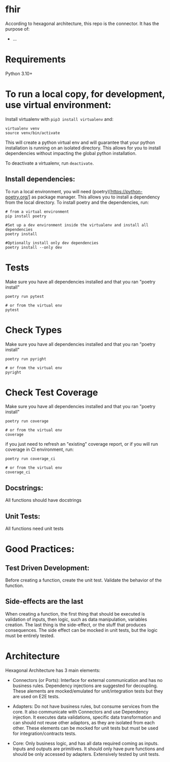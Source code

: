 # fhir
According to hexagonal architecture, this repo is the <????> connector. It has the purpose of:

- ...

# Requirements

Python 3.10+

# To run a local copy, for development, use virtual environment:

Install virtualenv with `pip3 install virtualenv` and:

```
virtualenv venv
source venv/bin/activate
```

This will create a python virtual env and will guarantee that your python installation is running on an isolated directory.
This allows for you to install dependencies without impacting the global python installation.

To deactivate a virtualenv, run `deactivate`.

## Install dependencies:
To run a local environment, you will need (poetry)[https://python-poetry.org/] as package manager. This allows you to install a dependency from the local directory.
To install poetry and the dependencies, run:

```
# from a virtual environment
pip install poetry

#Set up a dev environment inside the virtualenv and install all dependencies
poetry install

#Optionally install only dev dependencies
poetry install --only dev
```

# Tests
Make sure you have all dependencies installed and that you ran "poetry install"
```
poetry run pytest

# or from the virtual env
pytest
```

# Check Types
Make sure you have all dependencies installed and that you ran "poetry install"
```
poetry run pyright

# or from the virtual env
pyright
```

# Check Test Coverage
Make sure you have all dependencies installed and that you ran "poetry install"
```
poetry run coverage

# or from the virtual env
coverage
```

if you just need to refresh an "existing" coverage report, or if you will run coverage in CI environment, run:

```
poetry run coverage_ci

# or from the virtual env
coverage_ci
```

## Docstrings:
All functions should have docstrings

## Unit Tests:
All functions need unit tests

# Good Practices:

## Test Driven Development:
Before creating a function, create the unit test. Validate the behavior of the function.

## Side-effects are the last
When creating a function, the first thing that should be executed is validation of inputs, then logic, such as data manipulation, variables creation.
The last thing is the side-effect, or the stuff that produces consequences. The side effect can be mocked in unit tests, but the logic must be entirely tested.

# Architecture

Hexagonal Architecture has 3 main elements:

- Connectors (or Ports): Interface for external communication and has no business rules. Dependency injections are suggested for decoupling. These alements are mocked/emulated for unit/integration tests but they are used on E2E tests.

- Adapters: Do not have business rules, but consume services from the core. It also communicate with Connectors and use Dependency injection. It executes data validations, specific data transformation and can should not reuse other adaptors, as they are isolated from each other. These elements can be mocked for unit tests but must be used for integration/contracts tests.

- Core: Only business logic, and has all data required coming as inputs. Inputs and outputs are primitives. It should only have pure functions and should be only accessed by adapters. Extensively tested by unit tests.